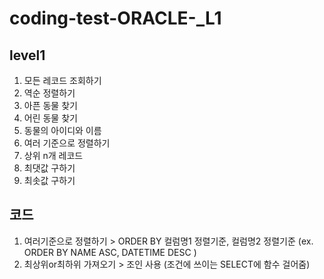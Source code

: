 # coding-test-ORACLE-_L1
## level1

  1. 모든 레코드 조회하기
  2. 역순 정렬하기
  3. 아픈 동물 찾기
  4. 어린 동물 찾기
  5. 동물의 아이디와 이름
  6. 여러 기준으로 정렬하기
  7. 상위 n개 레코드
  8. 최댓값 구하기
  9. 최솟값 구하기

## 코드

  1. 여러기준으로 정렬하기 > ORDER BY 컬럼명1 정렬기준, 컬럼명2 정렬기준 (ex. ORDER BY NAME ASC, DATETIME DESC )
  2. 최상위or최하위 가져오기 > 조인 사용 (조건에 쓰이는 SELECT에 함수 걸어줌)
